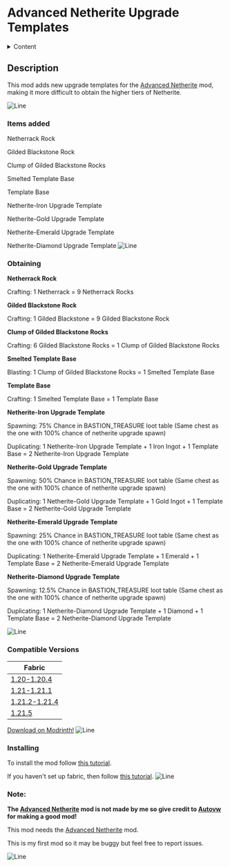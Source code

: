 # Advanced Netherite Upgrade Templates

<details> 
  <summary>Content</summary>

 [Description](https://github.com/Tetto-dk/advanced-upgrade-templates-mod#description)

 [Items Added](https://github.com/Tetto-dk/advanced-upgrade-templates-mod#items-added)

 [Obtaining](https://github.com/Tetto-dk/advanced-upgrade-templates-mod#obtaining)

 [Compatible Versions](https://github.com/Tetto-dk/advanced-upgrade-templates-mod?tab=readme-ov-file#compatible-versions)

 [Installing](https://github.com/Tetto-dk/advanced-upgrade-templates-mod?tab=readme-ov-file#installing)

 [Note](https://github.com/Tetto-dk/advanced-upgrade-templates-mod?tab=readme-ov-file#note)
 
</details>

## Description
This mod adds new upgrade templates for the [Advanced Netherite](https://modrinth.com/mod/advanced-netherite) mod, making it more difficult to obtain the higher tiers of Netherite.


![Line](https://cdn.modrinth.com/data/cached_images/3659f7c977872cc1ec9f9f27d0c1ba9d4ee6c542.png)


### Items added

Netherrack Rock

Gilded Blackstone Rock

Clump of Gilded Blackstone Rocks
 
Smelted Template Base

Template Base

Netherite-Iron Upgrade Template
 
Netherite-Gold Upgrade Template

Netherite-Emerald Upgrade Template

Netherite-Diamond Upgrade Template
![Line](https://cdn.modrinth.com/data/cached_images/3659f7c977872cc1ec9f9f27d0c1ba9d4ee6c542.png)



### Obtaining

**Netherrack Rock**
 
Crafting: 1 Netherrack = 9 Netherrack Rocks

**Gilded Blackstone Rock**

Crafting: 1 Gilded Blackstone = 9 Gilded Blackstone Rock

**Clump of Gilded Blackstone Rocks**
 
Crafting: 6 Gilded Blackstone Rocks = 1 Clump of Gilded Blackstone Rocks

**Smelted Template Base**

Blasting: 1 Clump of Gilded Blackstone Rocks = 1 Smelted Template Base

**Template Base**

Crafting: 1 Smelted Template Base = 1 Template Base

**Netherite-Iron Upgrade Template**

Spawning: 75% Chance in BASTION_TREASURE loot table (Same chest as the one with 100% chance of netherite upgrade spawn)

Duplicating: 1 Netherite-Iron Upgrade Template + 1 Iron Ingot + 1 Template Base = 2 Netherite-Iron Upgrade Template

**Netherite-Gold Upgrade Template**

Spawning: 50% Chance in BASTION_TREASURE loot table (Same chest as the one with 100% chance of netherite upgrade spawn)

Duplicating: 1 Netherite-Gold Upgrade Template + 1 Gold Ingot + 1 Template Base = 2 Netherite-Gold Upgrade Template

**Netherite-Emerald Upgrade Template**

Spawning: 25% Chance in BASTION_TREASURE loot table (Same chest as the one with 100% chance of netherite upgrade spawn)

Duplicating: 1 Netherite-Emerald Upgrade Template + 1 Emerald + 1 Template Base = 2 Netherite-Emerald Upgrade Template

**Netherite-Diamond Upgrade Template**

Spawning: 12.5% Chance in BASTION_TREASURE loot table (Same chest as the one with 100% chance of netherite upgrade spawn)

Duplicating: 1 Netherite-Diamond Upgrade Template + 1 Diamond + 1 Template Base = 2 Netherite-Diamond Upgrade Template


![Line](https://cdn.modrinth.com/data/cached_images/3659f7c977872cc1ec9f9f27d0c1ba9d4ee6c542.png)

### Compatible Versions
| Fabric |
|--------|
| [1.20-1.20.4](https://github.com/Tetto-dk/advanced-upgrade-templates-mod/tree/master/advanced-upgrade-templates-mod-1.20.1) |
|[1.21-1.21.1](https://github.com/Tetto-dk/advanced-upgrade-templates-mod/tree/master/fabric/advanced-upgrade-templates-mod-1.21.1)|
| [1.21.2-1.21.4](https://github.com/Tetto-dk/advanced-upgrade-templates-mod/tree/master/advanced-upgrade-templates-mod-1.21.4) |
| [1.21.5](https://github.com/Tetto-dk/advanced-upgrade-templates-mod/tree/master/advanced-upgrade-templates-mod-1.21.5) |

[Download on Modrinth!](https://modrinth.com/mod/advanced-netherite-upgrade-templates)
![Line](https://cdn.modrinth.com/data/cached_images/3659f7c977872cc1ec9f9f27d0c1ba9d4ee6c542.png)

### Installing
To install the mod follow [this tutorial](https://wiki.fabricmc.net/player:tutorials:adding_mods).

If you haven't set up fabric, then follow [this tutorial](https://wiki.fabricmc.net/install).
![Line](https://cdn.modrinth.com/data/cached_images/3659f7c977872cc1ec9f9f27d0c1ba9d4ee6c542.png)


### Note:
  **The [Advanced Netherite](https://modrinth.com/mod/advanced-netherite) mod is not made by me so give credit to [Autovw](https://modrinth.com/user/Autovw) for making a good mod!** 

 This mod needs the [Advanced Netherite](https://modrinth.com/mod/advanced-netherite) mod.

 
 This is my first mod so it may be buggy but feel free to report issues.

 ![Line](https://cdn.modrinth.com/data/cached_images/3659f7c977872cc1ec9f9f27d0c1ba9d4ee6c542.png)
